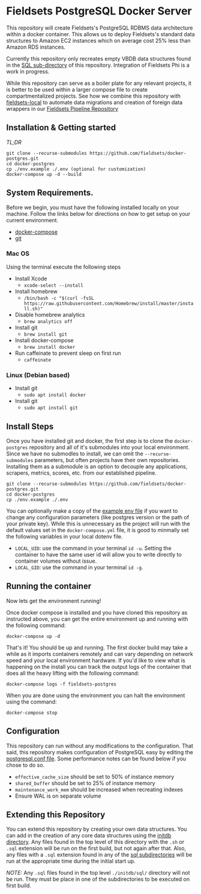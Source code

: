 # Fieldsets PostgreSQL Docker Server

This repository will create Fieldsets's PostgreSQL RDBMS data architecture within a docker container. This allows us to deploy Fieldsets's standard data structures to Amazon EC2 instances which on average cost 25% less than Amazon RDS instances.

Currently this repository only recreates empty VBDB data structures found in the [SQL sub-directory](./initdb/sql/) of this repository. Integration of Fieldsets Phi is a work in progress.

While this repository can serve as a boiler plate for any relevant projects, it is better to be used within a larger compose file to create compartmentalized projects. See how we combine this repository with [fieldsets-local](https://github.com/Fieldsets/fieldsets-local) to automate data migrations and creation of foreign data wrappers in our [Fieldsets Pipeline Repository](https://github.com/Fieldsets/fieldsets-pipeline)

## Installation & Getting started

*TL;DR*

```
git clone --recurse-submodules https://github.com/fieldsets/docker-postgres.git
cd docker-postgres
cp ./env.example ./.env (optional for customization)
docker-compose up -d --build
```

## System Requirements.
Before we begin, you must have the following installed locally on your machine. Follow the links below for directions on how to get setup on your current environment.

- [docker-compose](https://docs.docker.com/compose/install/)
- [git](https://git-scm.com/book/en/v2/Getting-Started-Installing-Git)

### Mac OS
Using the terminal execute the following steps
- Install Xcode
    - `xcode-select --install`
- Install homebrew
    - `/bin/bash -c "$(curl -fsSL https://raw.githubusercontent.com/Homebrew/install/master/install.sh)"`
- Disable homebrew analytics
    - `brew analytics off`
- Install git
    - `brew install git`
- Install docker-compose
    - `brew install docker`
- Run caffeinate to prevent sleep on first run
    - `caffeinate`

### Linux (Debian based)
- Install git
    - `sudo apt install docker`
- Install git
    - `sudo apt install git`

## Install Steps
Once you have installed git and docker, the first step is to clone the `docker-postgres` repository and all of it's submodules into your local environment. Since we have no submodles to install, we can omit the `--recurse-submodules` parameters, but often projects have their own repositories. Installing them as a submodule is an option to decouple any applications, scrapers, metrics, scores, etc. from our established pipeline.

```
git clone --recurse-submodules https://github.com/fieldsets/docker-postgres.git
cd docker-postgres
cp ./env.example ./.env
```

 You can optionally make a copy of the [example env file](./env.example) if you want to change any configuration parameters (like postgres version or the path of your private key). While this is unnecessary as the project will run with the default values set in the `docker-compose.yml` file, it is good to minmally set the following variables in your local dotenv file.

- `LOCAL_UID`: use the command in your terminal `id -u`. Setting the container to have the same user id will allow you to write directly to container volumes without issue.
- `LOCAL_GID`: use the command in your terminal `id -g`.

## Running the container
Now lets get the environment running!

Once docker compose is installed and you have cloned this repository as instructed above, you can get the entire environment up and running with the following command:

```docker-compose up -d```

That's it! You should be up and running. The first docker build may take a while as it imports containers remotely and can vary depending on network speed and your local environment hardware. If you'd like to view what is happening on the install you can track the output logs of the container that does all the heavy lifting with the following command:

```docker-compose logs -f fieldsets-postgres```

When you are done using the environment you can halt the environment using the command:

```docker-compose stop```

## Configuration
This repository can run without any modifications to the configuration. That said, this repository makes configuration of PostgreSQL easy by editing the [postgresql.conf file](./postgresql.conf). Some performance notes can be found below if you chose to do so.
  - `effective_cache_size` should be set to 50% of instance memory
  - `shared_buffer` should be set to 25% of instance memory
  - `maintenance_work_mem` should be increased when recreating indexes
  - Ensure WAL is on separate volume

## Extending this Repository
You can extend this repository by creating your own data structures. You can add in the creation of any core data structures using the [initdb directory](./initdb/). Any files found in the top level of this directory with the `.sh` or `.sql` extension will be run on the first build, but not again after that. Also, any files with a `.sql` extension found in any of the [sql subdirectories](./initdb/sql/) will be run at the appropriate time during the initial start up. 

*NOTE:* Any `.sql` files found in the top level `./initdb/sql/` directory will not be run. They must be place in one of the subdirectories to be executed on first build.